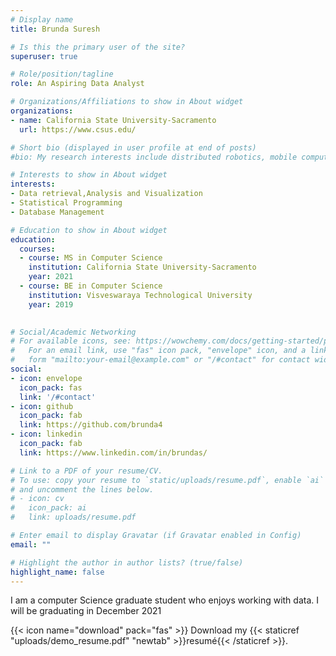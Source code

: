 ```yaml
---
# Display name
title: Brunda Suresh

# Is this the primary user of the site?
superuser: true

# Role/position/tagline
role: An Aspiring Data Analyst

# Organizations/Affiliations to show in About widget
organizations:
- name: California State University-Sacramento 
  url: https://www.csus.edu/

# Short bio (displayed in user profile at end of posts)
#bio: My research interests include distributed robotics, mobile computing and programmable matter.

# Interests to show in About widget
interests:
- Data retrieval,Analysis and Visualization
- Statistical Programming
- Database Management

# Education to show in About widget
education:
  courses:
  - course: MS in Computer Science
    institution: California State University-Sacramento
    year: 2021
  - course: BE in Computer Science
    institution: Visveswaraya Technological University
    year: 2019
  

# Social/Academic Networking
# For available icons, see: https://wowchemy.com/docs/getting-started/page-builder/#icons
#   For an email link, use "fas" icon pack, "envelope" icon, and a link in the
#   form "mailto:your-email@example.com" or "/#contact" for contact widget.
social:
- icon: envelope
  icon_pack: fas
  link: '/#contact'
- icon: github
  icon_pack: fab
  link: https://github.com/brunda4
- icon: linkedin
  icon_pack: fab
  link: https://www.linkedin.com/in/brundas/

# Link to a PDF of your resume/CV.
# To use: copy your resume to `static/uploads/resume.pdf`, enable `ai` icons in `params.toml`, 
# and uncomment the lines below.
# - icon: cv
#   icon_pack: ai
#   link: uploads/resume.pdf

# Enter email to display Gravatar (if Gravatar enabled in Config)
email: ""

# Highlight the author in author lists? (true/false)
highlight_name: false
---
```


I am a computer Science graduate student who enjoys working with data. I will be graduating in December 2021 

{{< icon name="download" pack="fas" >}} Download my {{< staticref "uploads/demo_resume.pdf" "newtab" >}}resumé{{< /staticref >}}.
